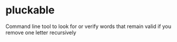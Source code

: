 # pluckable
Command line tool to look for or verify words that remain valid if you remove one letter recursively
